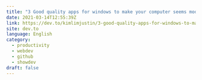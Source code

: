 ```yaml
---
title: "3 Good quality apps for windows to make your computer seems modern"
date: 2021-03-14T12:55:39Z
link: https://dev.to/kimlimjustin/3-good-quality-apps-for-windows-to-make-your-computer-seems-modern-k4k?utm_medium=RSS&utm_source=news.12bit.vn
site: dev.to
language: English
category:
  - productivity
  - webdev
  - github
  - showdev
draft: false
---
```

